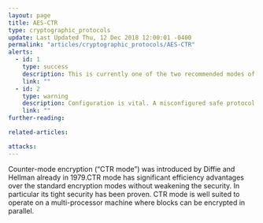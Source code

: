 ```yaml
---
layout: page
title: AES-CTR
type: cryptographic_protocols
update: Last Updated Thu, 12 Dec 2018 12:00:01 -0400
permalink: "articles/cryptographic_protocols/AES-CTR"
alerts:
  - id: 1
    type: success
    description: This is currently one of the two recommended modes of operation.
    link: ""
  - id: 2
    type: warning
    description: Configuration is vital. A misconfigured safe protocol is ultimately unsafe.
    link: ""
further-reading:

related-articles:

attacks:
---
```

Counter-mode encryption (“CTR mode”) was introduced by Diffie and Hellman already in 1979.CTR mode has significant efficiency advantages over the standard encryption
modes without weakening the security. In particular its tight security has been proven.  CTR mode is well suited to operate on a multi-processor machine where blocks can be encrypted in parallel.

